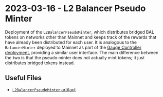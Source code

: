# 2023-03-16 - L2 Balancer Pseudo Minter

Deployment of the `L2BalancerPseudoMinter`, which distributes bridged BAL tokens on networks other than Mainnet and keeps track of the rewards that have already been distributed for each user.
It is analogous to the `BalancerMinter` deployed to Mainnet as part of the [Gauge Controller deployment](../20220325-gauge-controller/output/mainnet.json), providing a similar user interface.
The main difference between the two is that the pseudo minter does not actually mint tokens; it just distributes bridged tokens instead.

## Useful Files

- [`L2BalancerPseudoMinter` artifact](./artifact/L2BalancerPseudoMinter.json)
